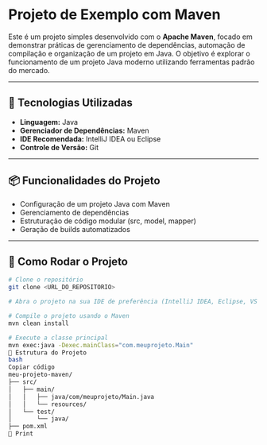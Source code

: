 
# Projeto de Exemplo com Maven

Este é um projeto simples desenvolvido com o **Apache Maven**, focado em demonstrar práticas de gerenciamento de dependências, automação de compilação e organização de um projeto em Java. O objetivo é explorar o funcionamento de um projeto Java moderno utilizando ferramentas padrão do mercado.

---

## 🚀 Tecnologias Utilizadas
- **Linguagem:** Java  
- **Gerenciador de Dependências:** Maven  
- **IDE Recomendada:** IntelliJ IDEA ou Eclipse  
- **Controle de Versão:** Git  

---

## 📦 Funcionalidades do Projeto
- Configuração de um projeto Java com Maven  
- Gerenciamento de dependências  
- Estruturação de código modular (src, model, mapper)  
- Geração de builds automatizados  

---

## 🔧 Como Rodar o Projeto

```bash
# Clone o repositório
git clone <URL_DO_REPOSITORIO>

# Abra o projeto na sua IDE de preferência (IntelliJ IDEA, Eclipse, VS Code)

# Compile o projeto usando o Maven
mvn clean install

# Execute a classe principal
mvn exec:java -Dexec.mainClass="com.meuprojeto.Main"
📂 Estrutura do Projeto
bash
Copiar código
meu-projeto-maven/
├── src/
│   ├── main/
│   │   ├── java/com/meuprojeto/Main.java
│   │   └── resources/
│   └── test/
│       └── java/
├── pom.xml
📸 Print

